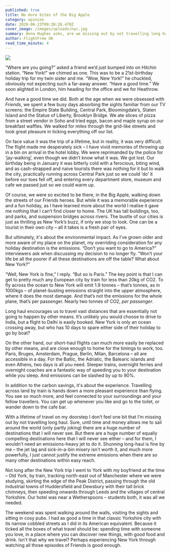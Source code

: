 ```yaml
---
published: true
title: No more bites of the Big Apple
category: opinion
date: 2020-06-23T09:20:26.478Z
cover_image: /images/uploads/nyc.jpg
summary: Anna Hughes asks, are we missing out by not travelling long haul?
author: FlightFree UK
read_time_minute: 4
---
```

![](/images/uploads/nyc.jpg)

“Where are you going?” asked a friend we’d just bumped into on Hitchin station. “New York!” we chimed as one. This was to be a 21st-birthday holiday trip for my twin sister and me. “Wow, New York!” he chuckled, obviously not expecting such a far-away answer. “Have a good time.” We soon alighted in London, him heading for the office and we for Heathrow.

And have a good time we did. Both at the age when we were obsessed with *Friends*, we spent a few busy days absorbing the sights familiar from our TV screens: the Empire State Building, Central Park, Bloomingdale’s, Staten Island and the Statue of Liberty, Brooklyn Bridge. We ate slices of pizza from a street vendor in Soho and tried eggs, bacon and maple syrup on our breakfast waffles. We walked for miles through the grid-like streets and took great pleasure in ticking everything off our list.

On face value it was the trip of a lifetime, but in reality, it was very difficult. The flight made me desperately sick – I have vivid memories of throwing up in a bin on arrival in the hotel lobby. We were reprimanded by the police for ‘jay-walking’, even though we didn’t know what it was. We got lost. Our birthday being in January it was bitterly cold with a ferocious, biting wind, and as cash-strapped and naive tourists there was nothing for it but to walk the city, practically running across Central Park just so we could ‘do’ it before our toes fell off, and entering every department store, museum and cafe we passed just so we could warm up.

Of course, we were so excited to be there, in the Big Apple, walking down the streets of our Friends heroes. But while it was a memorable experience and a fun holiday, as I have learned more about the world I realise it gave me nothing that I can’t find closer to home. The UK has tall buildings, too, and parks, and suspension bridges across rivers. The bustle of our cities is just as thrilling as New York’s buzz, if only we stop to look. One can be a tourist in their own city – all it takes is a fresh pair of eyes. 

But ultimately, it's about the environmental impact. As I’ve grown older and more aware of my place on the planet, my overriding consideration for any holiday destination is the emissions. “Don’t you want to go to America?” interviewers ask when discussing my decision to no longer fly. “Won’t your life be all the poorer if all these destinations are off the table? What about New York?”

“Well, New York is fine,” I reply. “But so is Paris.” The key point is that I can get to pretty much any European city by train for less than 20kg of CO2. To fly across the ocean to New York will emit 1.9 tonnes – that’s tonnes, as in 1000kgs – of planet-busting emissions straight into the upper atmosphere, where it does the most damage. And that’s not the emissions for the whole plane, that’s per passenger. Nearly two tonnes of CO2, *per passenger*.

Long haul encourages us to travel vast distances that are essentially not going to happen by other means. It’s unlikely you would choose to drive to India, but a flight to Delhi is easily booked. New York is only an ocean crossing away, but who has 10 days to spare either side of their holiday to go by boat?

On the other hand, our short-haul flights can much more easily be replaced by other means, and are close enough to home for the timings to work, too. Paris, Bruges, Amsterdam, Prague, Berlin, Milan, Barcelona – all are accessible in a day. For the Baltic, the Adriatic, the Balearic islands and even Athens, two days is all you need. Sleeper trains, overnight ferries and overnight coaches are a fantastic way of speeding you to your destination while you sleep. And emissions can be slashed by up to 90%.

In addition to the carbon savings, it's about the experience. Travelling across land by train is hands down a more pleasant experience than flying. You see so much more, and feel connected to your surroundings and your fellow travellers. You can get up whenever you like and go to the toilet, or wander down to the cafe bar. 

With a lifetime of travel on my doorstep I don’t feel one bit that I’m missing out by not travelling long haul. Sure, until time and money allows me to sail around the world (only partly joking) there are a huge number of destinations that I will never see. But there are a huge number of equally compelling destinations here that I will never see either – and for them, I wouldn’t need an emissions-heavy jet to do it. Shunning long-haul is fine by me – the jet lag and sick-in-a-bin misery isn't worth it, and much more powerfully, I just cannot justify the extreme emissions when there are so many other destinations within easy reach.

Not long after the New York trip I went to York with my boyfriend at the time – Old York, by train, tracking north-east out of Manchester where we were studying, skirting the edge of the Peak District, passing through the old industrial towns of Huddersfield and Dewsbury with their tall brick chimneys, then speeding onwards through Leeds and the villages of central Yorkshire. Our hotel was near a Wetherspoons – students both, it was all we needed. 

The weekend was spent walking around the walls, visiting the sights and sitting in cosy pubs. I had as good a time in that classic Yorkshire city with its narrow cobbled streets as I did in its American equivalent. Because it ticked all the boxes of what travel should be: spending time with someone you love, in a place where you can discover new things, with good food and drink. Isn't that why we travel? Perhaps experiencing New York through watching all those episodes of Friends is good enough.